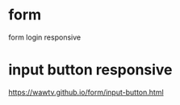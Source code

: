 # form
form login responsive

# input button responsive 
https://wawtv.github.io/form/input-button.html

